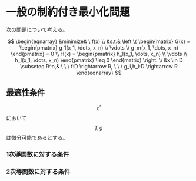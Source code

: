# 一般の制約付き最小化問題

次の問題について考える。

$$
\begin{eqnarray}
&minimize& \ f(x) \\
&s.t.&
\left \{
\begin{matrix}
G(x) =
\begin{pmatrix}
  g_1(x_1, \dots, x_n) \\
  \vdots \\
  g_m(x_1, \dots, x_n)
\end{pmatrix}
= 0 \\
H(x) =
\begin{pmatrix}
  h_1(x_1, \dots, x_n) \\
  \vdots \\
  h_l(x_1, \dots, x_n)
\end{pmatrix}
\leq 0
\end{matrix}
\right. \\
&x \in D \subseteq R^n,& \ \ \ f:D \rightarrow R, \ \ \ g_i,h_i:D \rightarrow R
\end{eqnarray}
$$

## 最適性条件

$$x^* $$ において $$f,g$$ は微分可能であるとする。

### 1次導関数に対する条件

### 2次導関数に対する条件


